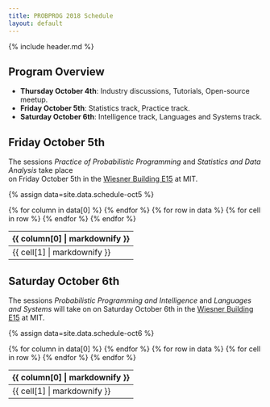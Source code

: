 ```yaml
---
title: PROBPROG 2018 Schedule
layout: default
---
```


{% include header.md %}


## Program Overview

- **Thursday October 4th**: Industry discussions, Tutorials, Open-source meetup.    
- **Friday October 5th**: Statistics track, Practice track.
- **Saturday October 6th**: Intelligence track, Languages and Systems track.

## Friday October 5th

The sessions *Practice of Probabilistic Programming* and *Statistics and Data Analysis*  take place    
on Friday October 5th in the [Wiesner Building E15](https://whereis.mit.edu/?go=E15) at MIT. 

{% assign data=site.data.schedule-oct5 %}

<table>
    <thead>
    {% for column in data[0] %}
        <th>{{ column[0] | markdownify }}</th>
    {% endfor %}
    </thead>
    <tbody>
    {% for row in data %}
        <tr>
        {% for cell in row %}
            <td>{{ cell[1] | markdownify }}</td>
        {% endfor %}
        </tr>
    {% endfor %}
    </tbody>
</table>

## Saturday October 6th

The sessions *Probabilistic Programming and Intelligence* and *Languages and Systems* will take on on Saturday October 6th in the [Wiesner Building E15](https://whereis.mit.edu/?go=E15) at MIT.  

{% assign data=site.data.schedule-oct6 %}

<table>
    <thead>
    {% for column in data[0] %}
        <th>{{ column[0] | markdownify }}</th>
    {% endfor %}
    </thead>
    <tbody>
    {% for row in data %}
        <tr>
        {% for cell in row %}
            <td>{{ cell[1] | markdownify }}</td>
        {% endfor %}
        </tr>
    {% endfor %}
    </tbody>
</table>
